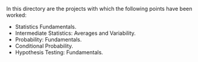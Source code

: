 In this directory are the projects with which the following points have been worked:

- Statistics Fundamentals.
- Intermediate Statistics: Averages and Variability.
- Probability: Fundamentals.
- Conditional Probability.
- Hypothesis Testing: Fundamentals.
